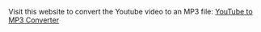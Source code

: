 Visit this website to convert the Youtube video to an MP3 file: [YouTube to MP3 Converter](https://youtube-to-mp3-gg3n.onrender.com/)
